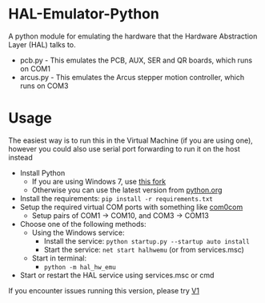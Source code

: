 # HAL-Emulator-Python

A python module for emulating the hardware that the Hardware Abstraction Layer (HAL) talks to.

-   pcb.py - This emulates the PCB, AUX, SER and QR boards, which runs on COM1
-   arcus.py - This emulates the Arcus stepper motion controller, which runs on COM3

# Usage

The easiest way is to run this in the Virtual Machine (if you are using one), however you could also use serial port forwarding to run it on the host instead

-   Install Python
    -   If you are using Windows 7, use [this fork](https://github.com/NulAsh/cpython/releases/tag/v3.10.1win7-1)
    -   Otherwise you can use the latest version from [python.org](https://www.python.org/downloads/)
-   Install the requirements: `pip install -r requirements.txt`
-   Setup the required virtual COM ports with something like [com0com](https://sourceforge.net/projects/com0com/)
    -   Setup pairs of COM1 -> COM10, and COM3 -> COM13
-   Choose one of the following methods:
    -   Using the Windows service:
        -   Install the service: `python startup.py --startup auto install`
        -   Start the service: `net start halhwemu` (or from services.msc)
    -   Start in terminal:
        -   `python -m hal_hw_emu`
-   Start or restart the HAL service using services.msc or cmd

If you encounter issues running this version, please try [V1](https://github.com/unredbox/HW-Emu-Python/blob/main/)
